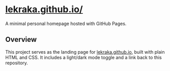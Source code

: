 # [lekraka.github.io/](https://lekraka.github.io/)

A minimal personal homepage hosted with GitHub Pages.

## Overview

This project serves as the landing page for [lekraka.github.io](https://lekraka.github.io/), built with plain HTML and CSS. It includes a light/dark mode toggle and a link back to this repository.

## 